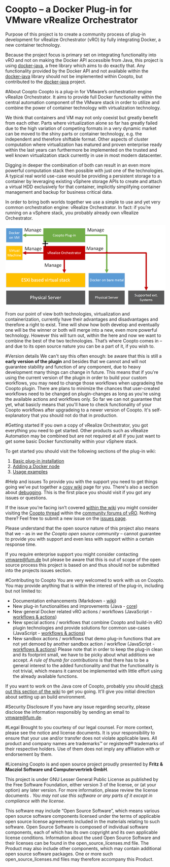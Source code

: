 Coopto – a Docker Plug-in for VMware vRealize Orchestrator
======

Purpose of this project is to create a community process of plug-in development for vRealize Orchestrator (vRO) by fully integrating Docker, a new container technology.

Because the project focus is primary set on integrating functionality into vRO and not on making the Docker API accessible from Java, this project is using [docker-java](https://github.com/docker-java/docker-java), a free library which aims to do exactly that. Any functionality provided by the Docker API and not available within the [docker-java](https://github.com/docker-java/docker-java) library should not be implemented within Coopto, but contributed to the [docker-java](https://github.com/docker-java/docker-java) project.

#About Coopto
Coopto is a plug-in for VMware’s orchestration engine vRealize Orchestrator. It aims to provide full Docker functionality within the central automation component of the VMware stack in order to utilize and combine the power of container technology with virtualization technology.

We think that containers and VM may not only coexist but greatly benefit from each other. Parts where virtualization alone so far has greatly failed due to the high variation of competing formats in a very dynamic market can be moved to the shiny parts or container technology, e.g. the independent and therefore shiftable format.
Other aspects of cluster computation where virtualization has matured and proven enterprise ready within the last years can furthermore be implemented on the trusted and well known virtualization stack currently in use in most modern datacenter.

Digging in deeper the combination of both can result in an even more powerful computation stack then possible with just one of the technologies. A typical real world use-case would be providing a persistent storage to a container by leveraging existing vSphere storage APIs to create and attach a virtual HDD exclusively for that container, implicitly simplifying container management and backup for business critical data.

In order to bring both worlds together we use a simple to use and yet very common orchestration engine: vRealize Orchestrator. In fact: if you’re running on a vSphere stack, you probably already own vRealize Orchestrator.

![Coopto scope](/doc/github/readme/coopto-scope-01.png)

From our point of view both technologies, virtualization and containerization, currently have their advantages and disadvantages and therefore a right to exist. Time will show how both develop and eventually one will be the winner or both will merge into a new, even more powerful technology.
However this will turn out, within the here and now we want to combine the best of the two technologies. That’s where Coopto comes in – and due to its open source nature you can be a part of it, if you wish to.

#Version details
We can't say this often enough: be aware that this is still a **early version of the plugin** and besides that we cannot and will not guarantee stability and function of any component, due to heavy development many things can change in future.
This means that if you're using the current version of the plugin in order to build your custom workflows, you may need to change those workflows when upgradeing the Coopto plugin. There are plans to minimize the chances that user-created workflows need to be changed on plugin-changes as long as you're using the available actions and workflows only. So far we can not guarantee that yet, what basicly means that you'll have to check functionality of your Coopto workflows after upgradeing to a newer version of Coopto. It's self-explanatory that you should not do that in production.

#Getting started
If you own a copy of vRealize Orchestrator, you got everything you need to get started. Other products such as vRealize Automation may be combined but are not required at all if you just want to get some basic Docker functionality within your vSphere stack.

To get started you should visit the following sections of the plug-in wiki:

1. [Basic plug-in installation](https://github.com/m451/coopto/wiki/Basic-plug-in-installation)
3. [Adding a Docker node](https://github.com/m451/coopto/wiki/Adding-a-Docker-node)
4. [Usage examples](https://github.com/m451/coopto/wiki/Usage-examples)

#Help and issues
To provide you with the support you need to get things going we’ve put together a [cosy wiki](https://github.com/m451/coopto/wiki) page for you. There's also a section about [debugging](https://github.com/m451/coopto/wiki/Debugging). This is the first place you should visit if you got any issues or questions. 

If the issue you’re facing isn’t covered [within the wiki](https://github.com/m451/coopto/wiki) you might consider visiting the [Coopto thread](https://communities.vmware.com/thread/498430) within the [community forums of vRO](https://communities.vmware.com/community/vmtn/vcenter/orchestrator). Nothing there? Feel free to submit a new issue on the [issues page](https://github.com/m451/coopto/issues). 

Please understand that the open source nature of this project also means that we – as in *we the Coopto open source community* – cannot guarantee to provide you with support and even less with support within a certain response time. 

If you require enterprise support you might consider contacting [vmware@fum.de](mailto:vmware@fum.de) but please be aware that this is out of scope of the open source process this project is based on and thus should not be submitted into the projects issues section.


#Contributing to Coopto
You are very welcomed to work with us on Coopto. You may provide anything that is within the interest of the plug-in, including but not limited to:

- Documentation enhancements (Markdown - [wiki](https://github.com/m451/coopto/wiki))
- New plug-in functionalities and improvements (Java - [core](https://github.com/m451/coopto/tree/master/o11nplugin-coopto-core/src/main/java/org/hexlogic))
- New general Docker related vRO actions / workflows (JavaScript - [workflows & actions](https://github.com/m451/coopto/tree/master/o11nplugin-coopto-package/src/main/resources))
- New special actions / workflows that combine Coopto and build-in vRO plugin technologies and provide solutions for common use-cases (JavaScript -  [workflows & actions](https://github.com/m451/coopto/tree/master/o11nplugin-coopto-package/src/main/resources))
- New sandbox actions / workflows that demo plug-in functions that are not yet demoed by another sandbox action / workflow (JavaScript - [workflows & actions](https://github.com/m451/coopto/tree/master/o11nplugin-coopto-package/src/main/resources))
Please note that in order to keep the plug-in clean and its footprint small, we have to be picky about what additions we accept. *A rule of thumb for contributions* is that there has to be a general interest to the added functionality and that the functionality is not trivial, which means it cannot be implemented with little effort using the already available functions.

If you want to work on the Java core of Coopto, probably you should [check out this section of the wiki](https://github.com/m451/coopto/wiki/Exemplary-build-stack) to get you going. It'll give you initial direction about setting up an build environment.

#Security Disclosure
If you have any issue regarding security, please disclose the information responsibly by sending an email to vmware@fum.de.

#Legal
Brought to you courtesy of our legal counsel. For more context, please see the notice and license documents. It is your responsibility to ensure that your use and/or transfer does not violate applicable laws.
All product and company names are trademarks™ or registered® trademarks of their respective holders. Use of them does not imply any affiliation with or endorsement by them.

#Licensing
Coopto is and open source project proudly presented by **Fritz & Macziol Software und Computervertrieb GmbH**.

This project is under GNU Lesser General Public License as published by the Free Software Foundation, either version 3 of the license, or (at your option) any later version. For more information, please review the license documents . *You may not use this software or any parts of it except in compliance with the license*. 

This software may include “Open Source Software”, which means various open source software components licensed under the terms of applicable open source license agreements included in the materials relating to such software.
Open Source Software is composed of individual software components, each of which has its own copyright and its own applicable license conditions. Information about the used Open Source Software and their licenses can be found in the open_source_licenses.md file.
The Product may also include other components, which may contain additional open source software packages. One or more such open_source_licenses.md files may therefore accompany this Product.